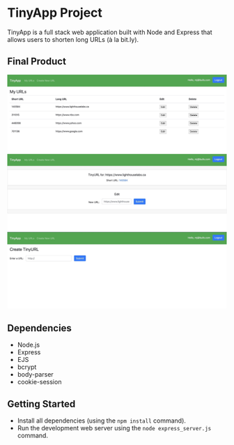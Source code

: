 # TinyApp Project

TinyApp is a full stack web application built with Node and Express that allows users to shorten long URLs (à la bit.ly).

## Final Product

!["Screenshot of URLS page"](https://github.com/S0l0kr3w/tinyapp/blob/master/docs/tinyapp_index.jpeg)
!["Screenshot of edit URLS page"](https://github.com/S0l0kr3w/tinyapp/blob/master/docs/tinyapp_edit_url.jpeg)
!["Screenshot of create short URL page"](https://github.com/S0l0kr3w/tinyapp/blob/master/docs/tinyapp_create_short_url.jpeg)

## Dependencies

- Node.js
- Express
- EJS
- bcrypt
- body-parser
- cookie-session

## Getting Started

- Install all dependencies (using the `npm install` command).
- Run the development web server using the `node express_server.js` command.